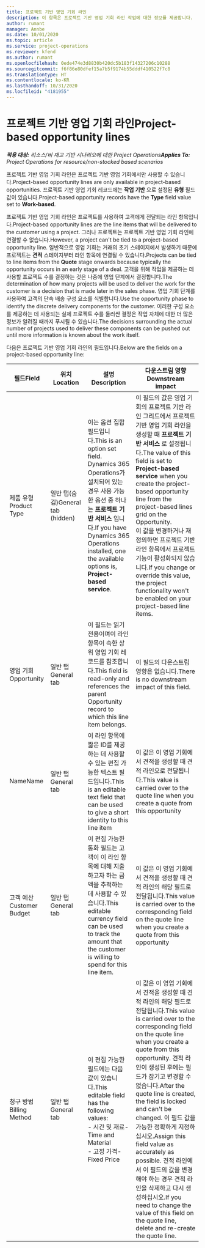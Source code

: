 ```yaml
---
title: 프로젝트 기반 영업 기회 라인
description: 이 항목은 프로젝트 기반 영업 기회 라인 작업에 대한 정보를 제공합니다.
author: rumant
manager: Annbe
ms.date: 10/01/2020
ms.topic: article
ms.service: project-operations
ms.reviewer: kfend
ms.author: rumant
ms.openlocfilehash: 0ede474e3d8830b420dc5b183f14327206c10288
ms.sourcegitcommit: f6f86e80dfef15a7b5f9174b55dddf410522f7c8
ms.translationtype: HT
ms.contentlocale: ko-KR
ms.lasthandoff: 10/31/2020
ms.locfileid: "4181955"
---
```

# <a name="project-based-opportunity-lines"></a><span data-ttu-id="59c78-103">프로젝트 기반 영업 기회 라인</span><span class="sxs-lookup"><span data-stu-id="59c78-103">Project-based opportunity lines</span></span>

<span data-ttu-id="59c78-104">_**적용 대상:** 리소스/비 재고 기반 시나리오에 대한 Project Operations_</span><span class="sxs-lookup"><span data-stu-id="59c78-104">_**Applies To:** Project Operations for resource/non-stocked based scenarios_</span></span>


<span data-ttu-id="59c78-105">프로젝트 기반 영업 기회 라인은 프로젝트 기반 영업 기회에서만 사용할 수 있습니다.</span><span class="sxs-lookup"><span data-stu-id="59c78-105">Project-based opportunity lines are only available in project-based opportunities.</span></span> <span data-ttu-id="59c78-106">프로젝트 기반 영업 기회 레코드에는 **작업 기반** 으로 설정된 **유형** 필드 값이 있습니다.</span><span class="sxs-lookup"><span data-stu-id="59c78-106">Project-based opportunity records have the **Type** field value set to **Work-based**.</span></span>

<span data-ttu-id="59c78-107">프로젝트 기반 영업 기회 라인은 프로젝트를 사용하여 고객에게 전달되는 라인 항목입니다.</span><span class="sxs-lookup"><span data-stu-id="59c78-107">Project-based opportunity lines are the line items that will be delivered to the customer using a project.</span></span> <span data-ttu-id="59c78-108">그러나 프로젝트는 프로젝트 기반 영업 기회 라인에 연결할 수 없습니다.</span><span class="sxs-lookup"><span data-stu-id="59c78-108">However, a project can't be tied to a project-based opportunity line.</span></span> <span data-ttu-id="59c78-109">일반적으로 영업 기회는 거래의 초기 스테이지에서 발생하기 때문에 프로젝트는 **견적** 스테이지부터 라인 항목에 연결될 수 있습니다.</span><span class="sxs-lookup"><span data-stu-id="59c78-109">Projects can be tied to line items from the **Quote** stage onwards because typically the opportunity occurs in an early stage of a deal.</span></span> <span data-ttu-id="59c78-110">고객을 위해 작업을 제공하는 데 사용할 프로젝트 수를 결정하는 것은 나중에 영업 단계에서 결정합니다.</span><span class="sxs-lookup"><span data-stu-id="59c78-110">The determination of how many projects will be used to deliver the work for the customer is a decision that is made later in the sales phase.</span></span> <span data-ttu-id="59c78-111">영업 기회 단계를 사용하여 고객의 단속 배송 구성 요소를 식별합니다.</span><span class="sxs-lookup"><span data-stu-id="59c78-111">Use the opportunity phase to identify the discrete delivery components for the customer.</span></span> <span data-ttu-id="59c78-112">이러한 구성 요소를 제공하는 데 사용되는 실제 프로젝트 수를 둘러싼 결정은 작업 자체에 대한 더 많은 정보가 알려질 때까지 푸시될 수 있습니다.</span><span class="sxs-lookup"><span data-stu-id="59c78-112">The decisions surrounding the actual number of projects used to deliver these components can be pushed out until more information is known about the work itself.</span></span>

<span data-ttu-id="59c78-113">다음은 프로젝트 기반 영업 기회 라인의 필드입니다.</span><span class="sxs-lookup"><span data-stu-id="59c78-113">Below are the fields on a project-based opportunity line:</span></span>

| <span data-ttu-id="59c78-114">**필드**</span><span class="sxs-lookup"><span data-stu-id="59c78-114">**Field**</span></span> | <span data-ttu-id="59c78-115">**위치**</span><span class="sxs-lookup"><span data-stu-id="59c78-115">**Location**</span></span> | <span data-ttu-id="59c78-116">**설명**</span><span class="sxs-lookup"><span data-stu-id="59c78-116">**Description**</span></span> | <span data-ttu-id="59c78-117">**다운스트림 영향**</span><span class="sxs-lookup"><span data-stu-id="59c78-117">**Downstream impact**</span></span> |
| --- | --- | --- | --- |
| <span data-ttu-id="59c78-118">제품 유형</span><span class="sxs-lookup"><span data-stu-id="59c78-118">Product Type</span></span> | <span data-ttu-id="59c78-119">일반 탭(숨김)</span><span class="sxs-lookup"><span data-stu-id="59c78-119">General tab (hidden)</span></span> | <span data-ttu-id="59c78-120">이는 옵션 집합 필드입니다.</span><span class="sxs-lookup"><span data-stu-id="59c78-120">This is an option set field.</span></span> <span data-ttu-id="59c78-121">Dynamics 365 Operations가 설치되어 있는 경우 사용 가능한 옵션 중 하나는 **프로젝트 기반 서비스** 입니다.</span><span class="sxs-lookup"><span data-stu-id="59c78-121">If you have Dynamics 365 Operations installed, one the available options is, **Project-based service**.</span></span>  | <span data-ttu-id="59c78-122">이 필드의 값은 영업 기회의 프로젝트 기반 라인 그리드에서 프로젝트 기반 영업 기회 라인을 생성할 때 **프로젝트 기반 서비스** 로 설정됩니다.</span><span class="sxs-lookup"><span data-stu-id="59c78-122">The value of this field is set to **Project-based service** when you create the project-based opportunity line from the project-based lines grid on the Opportunity.</span></span> <br> <span data-ttu-id="59c78-123">이 값을 변경하거나 재정의하면 프로젝트 기반 라인 항목에서 프로젝트 기능이 활성화되지 않습니다.</span><span class="sxs-lookup"><span data-stu-id="59c78-123">If you change or override this value, the project functionality won't be enabled on your project-based line items.</span></span> |
| <span data-ttu-id="59c78-124">영업 기회</span><span class="sxs-lookup"><span data-stu-id="59c78-124">Opportunity</span></span> | <span data-ttu-id="59c78-125">일반 탭</span><span class="sxs-lookup"><span data-stu-id="59c78-125">General tab</span></span> | <span data-ttu-id="59c78-126">이 필드는 읽기 전용이며이 라인 항목이 속한 상위 영업 기회 레코드를 참조합니다.</span><span class="sxs-lookup"><span data-stu-id="59c78-126">This field is read-only and references the parent Opportunity record to which this line item belongs.</span></span> | <span data-ttu-id="59c78-127">이 필드의 다운스트림 영향은 없습니다.</span><span class="sxs-lookup"><span data-stu-id="59c78-127">There is no downstream impact of this field.</span></span> |
| <span data-ttu-id="59c78-128">Name</span><span class="sxs-lookup"><span data-stu-id="59c78-128">Name</span></span> | <span data-ttu-id="59c78-129">일반 탭</span><span class="sxs-lookup"><span data-stu-id="59c78-129">General tab</span></span> | <span data-ttu-id="59c78-130">이 라인 항목에 짧은 ID를 제공하는 데 사용할 수 있는 편집 가능한 텍스트 필드입니다.</span><span class="sxs-lookup"><span data-stu-id="59c78-130">This is an editable text field that can be used to give a short identity to this line item</span></span> | <span data-ttu-id="59c78-131">이 값은 이 영업 기회에서 견적을 생성할 때 견적 라인으로 전달됩니다.</span><span class="sxs-lookup"><span data-stu-id="59c78-131">This value is carried over to the quote line when you create a quote from this opportunity</span></span> |
| <span data-ttu-id="59c78-132">고객 예산</span><span class="sxs-lookup"><span data-stu-id="59c78-132">Customer Budget</span></span> | <span data-ttu-id="59c78-133">일반 탭</span><span class="sxs-lookup"><span data-stu-id="59c78-133">General tab</span></span> | <span data-ttu-id="59c78-134">이 편집 가능한 통화 필드는 고객이 이 라인 항목에 대해 지출하고자 하는 금액을 추적하는 데 사용할 수 있습니다.</span><span class="sxs-lookup"><span data-stu-id="59c78-134">This editable currency field can be used to track the amount that the customer is willing to spend for this line item.</span></span> | <span data-ttu-id="59c78-135">이 값은 이 영업 기회에서 견적을 생성할 때 견적 라인의 해당 필드로 전달됩니다.</span><span class="sxs-lookup"><span data-stu-id="59c78-135">This value is carried over to the corresponding field on the quote line when you create a quote from this opportunity</span></span> |
| <span data-ttu-id="59c78-136">청구 방법</span><span class="sxs-lookup"><span data-stu-id="59c78-136">Billing Method</span></span> | <span data-ttu-id="59c78-137">일반 탭</span><span class="sxs-lookup"><span data-stu-id="59c78-137">General tab</span></span> | <span data-ttu-id="59c78-138">이 편집 가능한 필드에는 다음 값이 있습니다.</span><span class="sxs-lookup"><span data-stu-id="59c78-138">This editable field has the following values:</span></span></br><span data-ttu-id="59c78-139">- 시간 및 재료</span><span class="sxs-lookup"><span data-stu-id="59c78-139">- Time and Material</span></span></br><span data-ttu-id="59c78-140">- 고정 가격</span><span class="sxs-lookup"><span data-stu-id="59c78-140">- Fixed Price</span></span> | <span data-ttu-id="59c78-141">이 값은 이 영업 기회에서 견적을 생성할 때 견적 라인의 해당 필드로 전달됩니다.</span><span class="sxs-lookup"><span data-stu-id="59c78-141">This value is carried over to the corresponding field on the quote line when you create a quote from this opportunity.</span></span> <span data-ttu-id="59c78-142">견적 라인이 생성된 후에는 필드가 잠기고 변경할 수 없습니다.</span><span class="sxs-lookup"><span data-stu-id="59c78-142">After the quote line is created, the field is locked and can't be changed.</span></span> <span data-ttu-id="59c78-143">이 필드 값을 가능한 정확하게 지정하십시오.</span><span class="sxs-lookup"><span data-stu-id="59c78-143">Assign this field value as accurately as possible.</span></span> <span data-ttu-id="59c78-144">견적 라인에서 이 필드의 값을 변경해야 하는 경우 견적 라인을 삭제하고 다시 생성하십시오.</span><span class="sxs-lookup"><span data-stu-id="59c78-144">If you need to change the value of this field on the quote line, delete and re-create the quote line.</span></span> |
